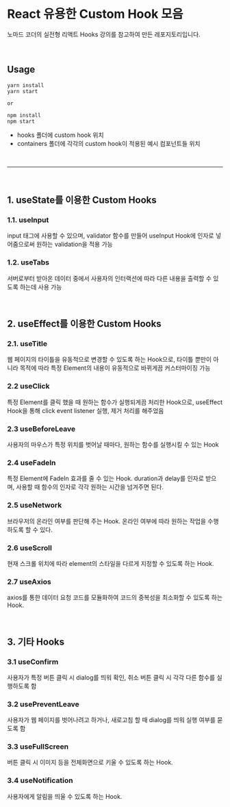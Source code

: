 # React 유용한 Custom Hook 모음

노마드 코더의 실전형 리액트 Hooks 강의를 참고하여 만든 레포지토리입니다.

<br>

## Usage

```
yarn install
yarn start

or

npm install
npm start
```

- hooks 폴더에 custom hook 위치 <br>
- containers 폴더에 각각의 custom hook이 적용된 예시 컴포넌트들 위치

<br>

---

<br>

## 1. useState를 이용한 Custom Hooks

### 1.1. useInput

input 태그에 사용할 수 있으며, validator 함수를 만들어 useInput Hook에 인자로 넣어줌으로써 원하는 validation을 적용 가능

### 1.2. useTabs

서버로부터 받아온 데이터 중에서 사용자의 인터랙션에 따라 다른 내용을 출력할 수 있도록 하는데 사용 가능

<br>

## 2. useEffect를 이용한 Custom Hooks

### 2.1. useTitle

웹 페이지의 타이틀을 유동적으로 변경할 수 있도록 하는 Hook으로, 타이틀 뿐만이 아니라 목적에 따라 특정 Element의 내용이 유동적으로 바뀌게끔 커스터마이징 가능

### 2.2 useClick

특정 Element를 클릭 했을 때 원하는 함수가 실행되게끔 처리한 Hook으로, useEffect Hook을 통해 click event listener 실행, 제거 처리를 해주었음

### 2.3 useBeforeLeave

사용자의 마우스가 특정 위치를 벗어날 때마다, 원하는 함수를 실행시킬 수 있는 Hook

### 2.4 useFadeIn

특정 Element에 FadeIn 효과를 줄 수 있는 Hook. duration과 delay를 인자로 받으며, 사용할 때 함수의 인자로 각각 원하는 시간을 넘겨주면 된다.

### 2.5 useNetwork

브라우저의 온라인 여부를 판단해 주는 Hook. 온라인 여부에 따라 원하는 작업을 수행하도록 할 수 있다.

### 2.6 useScroll

현재 스크롤 위치에 따라 element의 스타일을 다르게 지정할 수 있도록 하는 Hook.

### 2.7 useAxios

axios를 통한 데이터 요청 코드를 모듈화하여 코드의 중복성을 최소화할 수 있도록 하는 Hook.

<br>

## 3. 기타 Hooks

### 3.1 useConfirm

사용자가 특정 버튼 클릭 시 dialog를 띄워 확인, 취소 버튼 클릭 시 각각 다른 함수를 실행하도록 함

### 3.2 usePreventLeave

사용자가 웹 페이지를 벗어나려고 하거나, 새로고침 할 때 dialog를 띄워 실행 여부를 묻도록 함

### 3.3 useFullScreen

버튼 클릭 시 이미지 등을 전체화면으로 키울 수 있도록 하는 Hook.

### 3.4 useNotification

사용자에게 알림을 띄울 수 있도록 하는 Hook.
